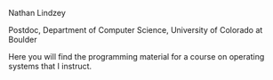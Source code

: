 Nathan Lindzey

Postdoc, Department of Computer Science, University of Colorado at Boulder

Here you will find the programming material for a course on operating systems that I instruct. 

<!---
lindzeyn/lindzeyn is a ✨ special ✨ repository because its `README.md` (this file) appears on your GitHub profile.
You can click the Preview link to take a look at your changes.
--->
